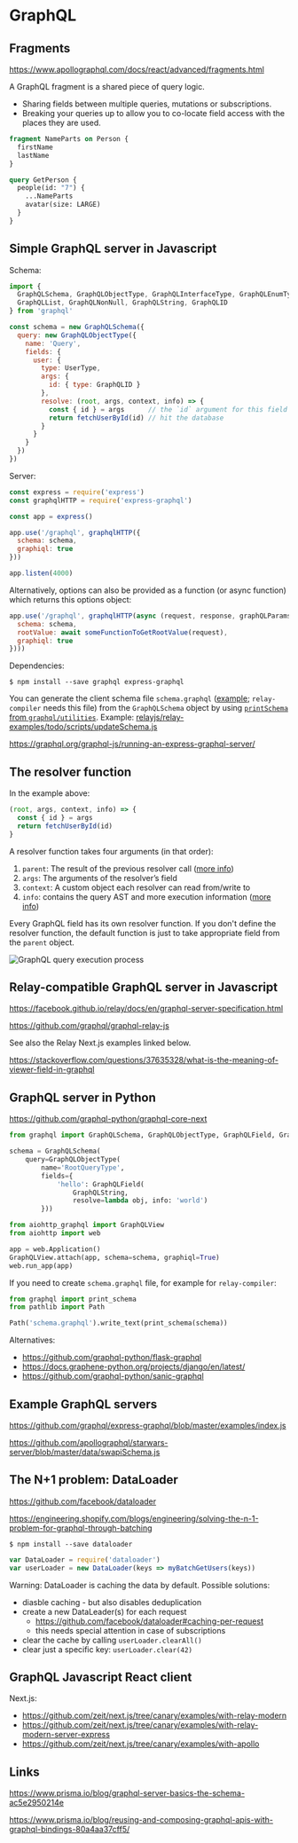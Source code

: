 GraphQL
=======

Fragments
---------

https://www.apollographql.com/docs/react/advanced/fragments.html

A GraphQL fragment is a shared piece of query logic.

- Sharing fields between multiple queries, mutations or subscriptions.
- Breaking your queries up to allow you to co-locate field access with the places they are used.

```graphql
fragment NameParts on Person {
  firstName
  lastName
}

query GetPerson {
  people(id: "7") {
    ...NameParts
    avatar(size: LARGE)
  }
}
```

Simple GraphQL server in Javascript
-----------------------------------

Schema:

```javascript
import { 
  GraphQLSchema, GraphQLObjectType, GraphQLInterfaceType, GraphQLEnumType,
  GraphQLList, GraphQLNonNull, GraphQLString, GraphQLID
} from 'graphql'

const schema = new GraphQLSchema({
  query: new GraphQLObjectType({
    name: 'Query',
    fields: {
      user: {
        type: UserType,
        args: {
          id: { type: GraphQLID }
        },
        resolve: (root, args, context, info) => {
          const { id } = args      // the `id` argument for this field is declared above
          return fetchUserById(id) // hit the database
        }
      }
    }
  })
})
```

Server:

```javascript
const express = require('express')
const graphqlHTTP = require('express-graphql')

const app = express()

app.use('/graphql', graphqlHTTP({
  schema: schema,
  graphiql: true
}))

app.listen(4000)
```

Alternatively, options can also be provided as a function (or async function) which returns this options object:

```javascript
app.use('/graphql', graphqlHTTP(async (request, response, graphQLParams) => ({
  schema: schema,
  rootValue: await someFunctionToGetRootValue(request),
  graphiql: true
})))
```

Dependencies:

```shell
$ npm install --save graphql express-graphql
```

You can generate the client schema file `schema.graphql` ([example](https://github.com/zeit/next.js/blob/canary/examples/with-relay-modern-server-express/server/schema.graphql); `relay-compiler` needs this file) from the `GraphQLSchema` object by using [`printSchema` from `graphql/utilities`](https://graphql.org/graphql-js/utilities/#printschema). Example: [relayjs/relay-examples/todo/scripts/updateSchema.js](https://github.com/relayjs/relay-examples/blob/master/todo/scripts/updateSchema.js)

https://graphql.org/graphql-js/running-an-express-graphql-server/


The resolver function
---------------------

In the example above:

```javascript
(root, args, context, info) => {
  const { id } = args
  return fetchUserById(id)
}
```

A resolver function takes four arguments (in that order):

1. `parent`: The result of the previous resolver call ([more info](https://www.prisma.io/blog/graphql-server-basics-the-schema-ac5e2950214e#9d03))
2. `args`: The arguments of the resolver’s field
3. `context`: A custom object each resolver can read from/write to
4. `info`: contains the query AST and more execution information ([more info](https://www.prisma.io/blog/graphql-server-basics-demystifying-the-info-argument-in-graphql-resolvers-6f26249f613a))

Every GraphQL field has its own resolver function. If you don't define the resolver function, the default function is just to take appropriate field from the `parent` object.

![GraphQL query execution process](https://cdn-images-1.medium.com/max/2880/1*2UStyS7v3NIZKl2cLsBtYA.png)


Relay-compatible GraphQL server in Javascript 
---------------------------------------------

https://facebook.github.io/relay/docs/en/graphql-server-specification.html

https://github.com/graphql/graphql-relay-js

See also the Relay Next.js examples linked below.

https://stackoverflow.com/questions/37635328/what-is-the-meaning-of-viewer-field-in-graphql


GraphQL server in Python
------------------------

https://github.com/graphql-python/graphql-core-next

```python
from graphql import GraphQLSchema, GraphQLObjectType, GraphQLField, GraphQLString

schema = GraphQLSchema(
    query=GraphQLObjectType(
        name='RootQueryType',
        fields={
            'hello': GraphQLField(
                GraphQLString,
                resolve=lambda obj, info: 'world')
        }))

from aiohttp_graphql import GraphQLView
from aiohttp import web

app = web.Application()
GraphQLView.attach(app, schema=schema, graphiql=True)
web.run_app(app)
```

If you need to create `schema.graphql` file, for example for `relay-compiler`:

```python
from graphql import print_schema
from pathlib import Path

Path('schema.graphql').write_text(print_schema(schema))
```

Alternatives:

- https://github.com/graphql-python/flask-graphql
- https://docs.graphene-python.org/projects/django/en/latest/
- https://github.com/graphql-python/sanic-graphql


Example GraphQL servers
-----------------------

https://github.com/graphql/express-graphql/blob/master/examples/index.js

https://github.com/apollographql/starwars-server/blob/master/data/swapiSchema.js


The N+1 problem: DataLoader
---------------------------

https://github.com/facebook/dataloader

https://engineering.shopify.com/blogs/engineering/solving-the-n-1-problem-for-graphql-through-batching

```shell
$ npm install --save dataloader
```

```javascript
var DataLoader = require('dataloader')
var userLoader = new DataLoader(keys => myBatchGetUsers(keys))
```

Warning: DataLoader is caching the data by default. Possible solutions:

- diasble caching - but also disables deduplication
- create a new DataLeader(s) for each request
  - https://github.com/facebook/dataloader#caching-per-request
  - this needs special attention in case of subscriptions
- clear the cache by calling `userLoader.clearAll()`
- clear just a specific key: `userLoader.clear(42)`


GraphQL Javascript React client
-------------------------------

Next.js:

- https://github.com/zeit/next.js/tree/canary/examples/with-relay-modern
- https://github.com/zeit/next.js/tree/canary/examples/with-relay-modern-server-express
- https://github.com/zeit/next.js/tree/canary/examples/with-apollo


Links
-----

https://www.prisma.io/blog/graphql-server-basics-the-schema-ac5e2950214e

https://www.prisma.io/blog/reusing-and-composing-graphql-apis-with-graphql-bindings-80a4aa37cff5/

